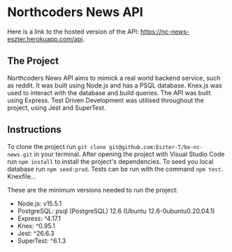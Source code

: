 # Northcoders News API

Here is a link to the hosted version of the API: https://nc-news-eszter.herokuapp.com/api.

## The Project
Northcoders News API aims to mimick a real world backend service, such as reddit. It was built using Node.js and has a PSQL database. Knex.js was used to interact with the database and build queries. The API was built using Express. Test Driven Development was utilised throughout the project, using Jest and SuperTest.

## Instructions
To clone the project run `git clone git@github.com:Eszter-T/be-nc-news.git` in your terminal. After opening the project with Visual Studio Code run `npm install` to install the project's dependencies. To seed you local database run `npm seed:prod`. Tests can be run with the command `npm test`.
Knexfile...

These are the minimum versions needed to run the project:
- Node.js: v15.5.1
- PostgreSQL: psql (PostgreSQL) 12.6 (Ubuntu 12.6-0ubuntu0.20.04.1)
- Express: ^4.17.1
- Knex: ^0.95.1
- Jest: ^26.6.3
- SuperTest: ^6.1.3
